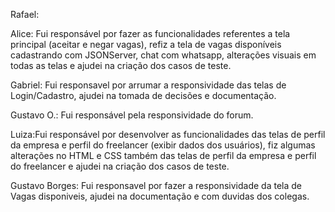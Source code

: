 Rafael:

Alice: Fui responsável por fazer as funcionalidades referentes a tela principal (aceitar e negar vagas), refiz a tela de vagas disponíveis cadastrando com JSONServer, chat com whatsapp, alterações visuais em todas as telas e ajudei na criação dos casos de teste.

Gabriel: Fui responsavel por arrumar a responsividade das telas de Login/Cadastro, ajudei na tomada de decisões e documentação.

Gustavo O.: Fui responsável pela responsividade do forum.

Luiza:Fui responsável por desenvolver as funcionalidades das telas de perfil da empresa e perfil do freelancer (exibir dados dos usuários), fiz algumas alterações no HTML e CSS também das telas de perfil da empresa e perfil do freelancer e ajudei na criação dos casos de teste. 

Gustavo Borges: Fui responsavel por fazer a responsividade da tela de Vagas disponiveis, ajudei na documentação e com duvidas dos colegas.
